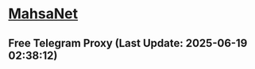
# [MahsaNet](https://t.me/mahsa_net)
## Free Telegram Proxy (Last Update: 2025-06-19 02:38:12)

    